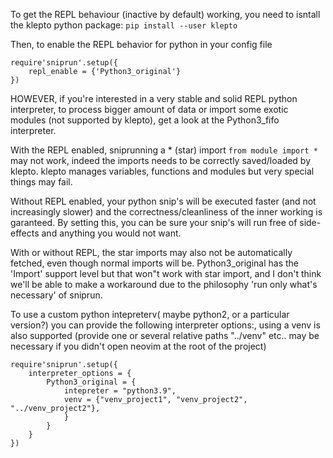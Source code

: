 To get the REPL behaviour (inactive by default) working, you need to isntall the klepto python package: `pip install --user klepto`

Then, to enable the REPL behavior for python in your config file

```
require'sniprun'.setup({
    repl_enable = {'Python3_original'}
})
```

HOWEVER, if you're interested in a very stable and solid REPL python interpreter, to process bigger amount of data or import some exotic modules (not supported by klepto), get a look at the Python3_fifo interpreter.


With the REPL enabled, sniprunning a \* (star) import `from module import *` may not work, indeed the imports needs to be correctly saved/loaded by klepto. klepto manages variables, functions and modules but very special things may fail.

Without REPL enabled, your python snip's will be executed faster (and not increasingly slower) and the correctness/cleanliness of the inner working is garanteed. By setting this, you can be sure your snip's will run free of side-effects and anything you would not want.

With or without REPL, the star imports may also not be automatically fetched, even though normal imports will be. Python3_original has the 'Import' support level but that won"t work with star import, and I don't think we'll be able to make a workaround due to the philosophy 'run only what's necessary' of sniprun.



To use a custom python intepreterv( maybe python2, or a particular version?) you can provide the following interpreter options:, using a venv is also supported (provide one or several relative paths "../venv" etc.. may be necessary if you didn't open neovim at the root of the project)


```
require'sniprun'.setup({
    interpreter_options = {
        Python3_original = {
            intepreter = "python3.9",
            venv = {"venv_project1", "venv_project2", "../venv_project2"},
            }
        }
    }
})
```

